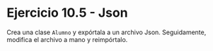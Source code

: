 # Ejercicio 10.5 - Json

Crea una clase `Alumno` y expórtala a un archivo Json. Seguidamente, modifica el archivo a mano y reimpórtalo.